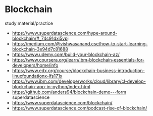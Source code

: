 # Blockchain
study material/practice
* https://www.superdatascience.com/hype-around-blockchain/#_74c91dxi5vpj
* https://medium.com/@vishwasanand.cse/how-to-start-learning-blockchain-3e94d7c81688
* https://www.udemy.com/build-your-blockchain-az/
* https://www.coursera.org/learn/ibm-blockchain-essentials-for-developers/home/info
* https://www.edx.org/course/blockchain-business-introduction-linuxfoundationx-lfs171x
* https://www.ibm.com/developerworks/cloud/library/cl-develop-blockchain-app-in-python/index.html
* https://github.com/anders94/blockchain-demo---form superdatascience
* https://www.superdatascience.com/blockchain/
* https://www.superdatascience.com/podcast-rise-of-blockchain/
